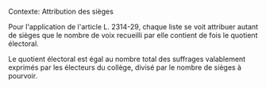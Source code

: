 Contexte: Attribution des sièges

Pour l'application de l'article L. 2314-29, chaque liste se voit attribuer autant de sièges que le nombre de voix recueilli par elle contient de fois le quotient électoral.

Le quotient électoral est égal au nombre total des suffrages valablement exprimés par les électeurs du collège, divisé par le nombre de sièges à pourvoir.